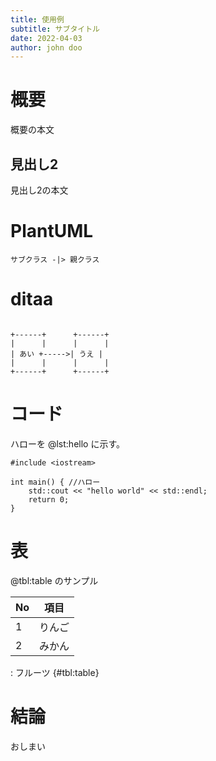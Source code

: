 ```yaml
---
title: 使用例
subtitle: サブタイトル
date: 2022-04-03
author: john doo
---
```


# 概要

概要の本文

## 見出し2

見出し2の本文


# PlantUML

```{#fig:uml .plantuml caption="クラス図"}
サブクラス -|> 親クラス
```

# ditaa

```{#fig:ditaa .ditaa caption="ditaa"}

+------+      +------+
|      |      |      |
| あい +----->| うえ |
|      |      |      |
+------+      +------+

```

# コード

ハローを @lst:hello に示す。


```{#lst:hello .cpp caption="ハローワールド"}
#include <iostream>

int main() { //ハロー
	std::cout << "hello world" << std::endl;
	return 0;
}
```

# 表

@tbl:table のサンプル


| No | 項目   |
|----|--------|
| 1  | りんご |
| 2  | みかん |
: フルーツ {#tbl:table}

# 結論

おしまい
